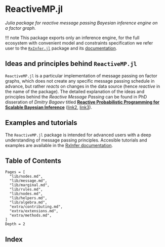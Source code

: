 ReactiveMP.jl
=============

*Julia package for reactive message passing Bayesian inference engine on a factor graph.*

!!! note
    This package exports only an inference engine, for the full ecosystem with convenient model and constraints specification we refer user to the [`RxInfer.jl`](https://github.com/reactivebayes/RxInfer.jl) package and its [documentation](https://reactivebayes.github.io/RxInfer.jl/stable/).

## Ideas and principles behind `ReactiveMP.jl`

`ReactiveMP.jl` is a particular implementation of message passing on factor graphs, which does not create any specific message passing schedule in advance, but rather _reacts_ on changes in the data source (hence _reactive_ in the name of the package). The detailed explanation of the ideas and principles behind the _Reactive Message Passing_ can be found in PhD disseration of _Dmitry Bagaev_ titled [__Reactive Probabilistic Programming for Scalable Bayesian Inference__](https://pure.tue.nl/ws/portalfiles/portal/313860204/20231219_Bagaev_hf.pdf) ([link2](https://research.tue.nl/nl/publications/reactive-probabilistic-programming-for-scalable-bayesian-inferenc), [link3](https://github.com/bvdmitri/phdthesis)).

## Examples and tutorials

The `ReactiveMP.jl` package is intended for advanced users with a deep understanding of message passing principles. 
Accesible tutorials and examples are available in the [RxInfer documentation](https://reactivebayes.github.io/RxInfer.jl/stable/).

## Table of Contents

```@contents
Pages = [
  "lib/nodes.md",
  "lib/message.md",
  "lib/marginal.md",
  "lib/rules.md",
  "lib/nodes.md",
  "lib/helpers.md",
  "lib/algebra.md",
  "extra/contributing.md",
  "extra/extensions.md",
  "extra/methods.md",
]
Depth = 2
```

## Index

```@index
```
